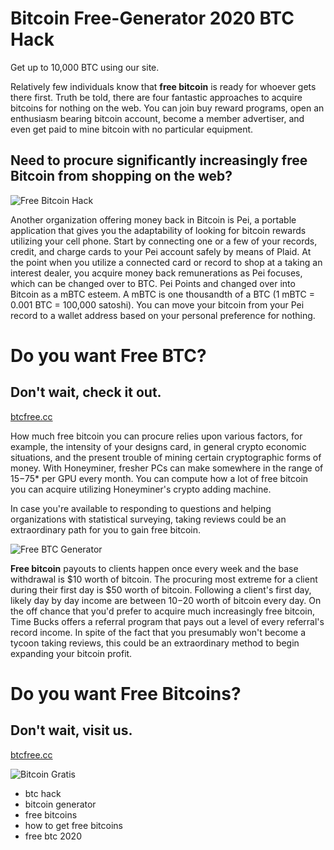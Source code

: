 # Bitcoin Free-Generator 2020 BTC Hack
Get up to 10,000 BTC using our site.

Relatively few individuals know that **free bitcoin** is ready for whoever gets there first. Truth be told, there are four fantastic approaches to acquire bitcoins for nothing on the web. You can join buy reward programs, open an enthusiasm bearing bitcoin account, become a member advertiser, and even get paid to mine bitcoin with no particular equipment. 

## Need to procure significantly increasingly free Bitcoin from shopping on the web? 

![Free Bitcoin Hack](https://i.imgur.com/MA6g7Lv.jpg)

Another organization offering money back in Bitcoin is Pei, a portable application that gives you the adaptability of looking for bitcoin rewards utilizing your cell phone. Start by connecting one or a few of your records, credit, and charge cards to your Pei account safely by means of Plaid. At the point when you utilize a connected card or record to shop at a taking an interest dealer, you acquire money back remunerations as Pei focuses, which can be changed over to BTC. Pei Points and changed over into Bitcoin as a mBTC esteem. A mBTC is one thousandth of a BTC (1 mBTC = 0.001 BTC = 100,000 satoshi). You can move your bitcoin from your Pei record to a wallet address based on your personal preference for nothing. 

# Do you want Free BTC?
## Don't wait, check it out.

[btcfree.cc](https://btcfree.cc)

How much free bitcoin you can procure relies upon various factors, for example, the intensity of your designs card, in general crypto economic situations, and the present trouble of mining certain cryptographic forms of money. With Honeyminer, fresher PCs can make somewhere in the range of $15-$75* per GPU every month. You can compute how a lot of free bitcoin you can acquire utilizing Honeyminer's crypto adding machine. 

In case you're available to responding to questions and helping organizations with statistical surveying, taking reviews could be an extraordinary path for you to gain free bitcoin. 

![Free BTC Generator](https://i.imgur.com/mzjNYvM.jpg)

**Free bitcoin** payouts to clients happen once every week and the base withdrawal is $10 worth of bitcoin. The procuring most extreme for a client during their first day is $50 worth of bitcoin. Following a client's first day, likely day by day income are between $10-$20 worth of bitcoin every day. On the off chance that you'd prefer to acquire much increasingly free bitcoin, Time Bucks offers a referral program that pays out a level of every referral's record income. In spite of the fact that you presumably won't become a tycoon taking reviews, this could be an extraordinary method to begin expanding your bitcoin profit.

# Do you want Free Bitcoins?
## Don't wait, visit us.

[btcfree.cc](https://btcfree.cc)

![Bitcoin Gratis](https://i.imgur.com/M3sCzxf.jpg)

* btc hack
* bitcoin generator
* free bitcoins
* how to get free bitcoins
* free btc 2020
